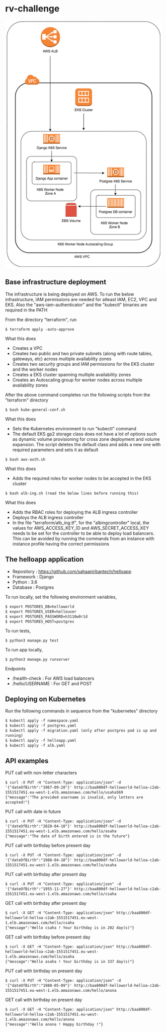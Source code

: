 # rv-challenge

![alt tag](./rvchallenge.png)

## Base infrastructure deployment

The infrastructure is being deployed on AWS. To run the below infrastructure, IAM permissions are needed for atleast IAM, EC2, VPC and EKS. Also the "aws-iam-authenticator" and the "kubectl" binaries are required in the PATH

From the directory "terraform", run

```
$ terraform apply -auto-approve
```

What this does

* Creates a VPC
* Creates two public and two private subnets (along with route tables, gateways, etc) across multiple availability zones
* Creates two security groups and IAM permissions for the EKS cluster and the worker nodes
* Creates a EKS cluster spanning multiple availability zones
* Creates an Autoscaling group for worker nodes across multiple availability zones

After the above command completes run the following scripts from the "terraform" directory

```
$ bash kube-general-conf.sh
```

What this does

* Sets the Kubernetes environment to run "kubectl" command
* The default EKS gp2 storage class does not have a lot of options such as dynamic volume provisioning for cross zone deployment and volume expansion. The script deletes the default class and adds a new one with required parameters and sets it as default

```
$ bash aws-auth.sh
```

What this does

* Adds the required roles for worker nodes to be accepted in the EKS cluster

```
$ bash alb-ing.sh (read the below lines before running this)
```

What this does

* Adds the RBAC roles for deploying the ALB ingress controller 
* Deploys the ALB ingress controller
* In the file "terraform/alb_ing.tf", for the "albingcontroller" local, the values for AWS_ACCESS_KEY_ID and AWS_SECRET_ACCESS_KEY needs to be set for the controller to be able to deploy load balancers. This can be avoided by running the commands from an instance with instance profile having the correct permissions

## The helloapp application

* Repository : https://github.com/sahaanirbantech/helloapp
* Framework : Django
* Python : 3.6
* Database : Postgres

To run locally, set the following environment variables,

```
$ export POSTGRES_DB=helloworld
$ export POSTGRES_USER=hellouser
$ export POSTGRES_PASSWORD=h3110w0r1d
$ export POSTGRES_HOST=postgres
```

To run tests,

```
$ python3 manage.py test
```

To run app locally,

```
$ python3 manage.py runserver
```

Endpoints

* /health-check : For AWS load balancers
* /hello/USERNAME : For GET and POST

## Deploying on Kubernetes

Run the following commands in sequence from the "kubernetes" directory

```
$ kubectl apply -f namespace.yaml
$ kubectl apply -f postgres.yaml
$ kubectl apply -f migration.yaml (only after postgres pod is up and running)
$ kubectl apply -f helloapp.yaml
$ kubectl apply -f alb.yaml
```

## API examples

PUT call with non-letter characters

```
$ curl -X PUT -H "Content-Type: application/json" -d '{"dateOfBirth":"1967-09-28"}' http://baa800df-helloworld-helloa-c2ab-1551517451.eu-west-1.elb.amazonaws.com/hello/usaha569
{"message":"The provided username is invalid, only letters are accepted!"}
```

PUT call with date in future

```
$ curl -X PUT -H "Content-Type: application/json" -d '{"dateOfBirth":"2020-04-10"}' http://baa800df-helloworld-helloa-c2ab-1551517451.eu-west-1.elb.amazonaws.com/hello/asaha
{"message":"The date of birth entered is in the future"}
```

PUT call with birthday before present day

```
$ curl -X PUT -H "Content-Type: application/json" -d '{"dateOfBirth":"1988-04-10"}' http://baa800df-helloworld-helloa-c2ab-1551517451.eu-west-1.elb.amazonaws.com/hello/asaha
```

PUT call with birthday after present day

```
$ curl -X PUT -H "Content-Type: application/json" -d '{"dateOfBirth":"1955-11-27"}' http://baa800df-helloworld-helloa-c2ab-1551517451.eu-west-1.elb.amazonaws.com/hello/csaha
```

GET call with birthday after present day

```
$ curl -X GET -H "Content-Type: application/json" http://baa800df-helloworld-helloa-c2ab-1551517451.eu-west-1.elb.amazonaws.com/hello/csaha
{"message":"Hello csaha ! Your birthday is in 202 day(s)"}
```

GET call with birthday before present day

```
$ curl -X GET -H "Content-Type: application/json" http://baa800df-helloworld-helloa-c2ab-1551517451.eu-west-1.elb.amazonaws.com/hello/asaha
{"message":"Hello asaha ! Your birthday is in 337 day(s)"}
```

PUT call with birthday on present day

```
$ curl -X PUT -H "Content-Type: application/json" -d '{"dateOfBirth":"1980-05-09"}' http://baa800df-helloworld-helloa-c2ab-1551517451.eu-west-1.elb.amazonaws.com/hello/anona
```

GET call with birthday on present day

```
$ curl -X GET -H "Content-Type: application/json" http://baa800df-helloworld-helloa-c2ab-1551517451.eu-west-1.elb.amazonaws.com/hello/anona
{"message":"Hello anona ! Happy birthday !"}
```
